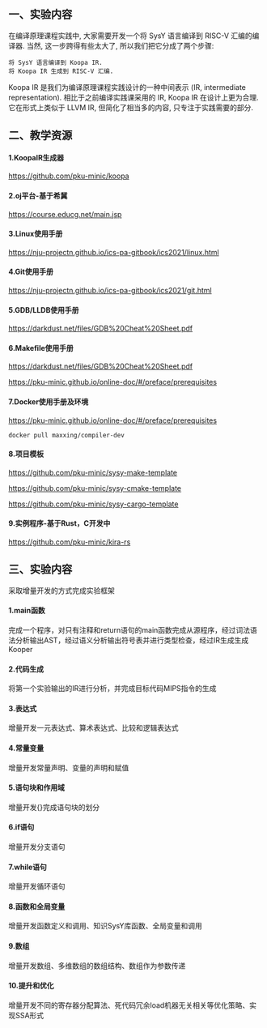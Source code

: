 ## 一、实验内容
在编译原理课程实践中, 大家需要开发一个将 SysY 语言编译到 RISC-V 汇编的编译器. 当然, 这一步跨得有些太大了, 所以我们把它分成了两个步骤:
```
将 SysY 语言编译到 Koopa IR.
将 Koopa IR 生成到 RISC-V 汇编.
```
Koopa IR 是我们为编译原理课程实践设计的一种中间表示 (IR, intermediate representation). 相比于之前编译实践课采用的 IR, Koopa IR 在设计上更为合理. 它在形式上类似于 LLVM IR, 但简化了相当多的内容, 只专注于实践需要的部分.

## 二、教学资源
#### 1.KoopaIR生成器
https://github.com/pku-minic/koopa
#### 2.oj平台-基于希冀
https://course.educg.net/main.jsp
#### 3.Linux使用手册
https://nju-projectn.github.io/ics-pa-gitbook/ics2021/linux.html
#### 4.Git使用手册
https://nju-projectn.github.io/ics-pa-gitbook/ics2021/git.html
#### 5.GDB/LLDB使用手册
https://darkdust.net/files/GDB%20Cheat%20Sheet.pdf
#### 6.Makefile使用手册
https://darkdust.net/files/GDB%20Cheat%20Sheet.pdf

https://pku-minic.github.io/online-doc/#/preface/prerequisites
#### 7.Docker使用手册及环境
https://pku-minic.github.io/online-doc/#/preface/prerequisites
```
docker pull maxxing/compiler-dev
```
#### 8.项目模板
https://github.com/pku-minic/sysy-make-template

https://github.com/pku-minic/sysy-cmake-template

https://github.com/pku-minic/sysy-cargo-template
#### 9.实例程序-基于Rust，C开发中
https://github.com/pku-minic/kira-rs


## 三、实验内容
采取增量开发的方式完成实验框架
#### 1.main函数
完成一个程序，对只有注释和return语句的main函数完成从源程序，经过词法语法分析输出AST，经过语义分析输出符号表并进行类型检查，经过IR生成生成Kooper
#### 2.代码生成
将第一个实验输出的IR进行分析，并完成目标代码MIPS指令的生成
#### 3.表达式
增量开发一元表达式、算术表达式、比较和逻辑表达式
#### 4.常量变量
增量开发常量声明、变量的声明和赋值
#### 5.语句块和作用域
增量开发{}完成语句块的划分
#### 6.if语句
增量开发分支语句
#### 7.while语句
增量开发循环语句
#### 8.函数和全局变量
增量开发函数定义和调用、知识SysY库函数、全局变量和调用
#### 9.数组
增量开发数组、多维数组的数组结构、数组作为参数传递
#### 10.提升和优化
增量开发不同的寄存器分配算法、死代码冗余load机器无关相关等优化策略、实现SSA形式
